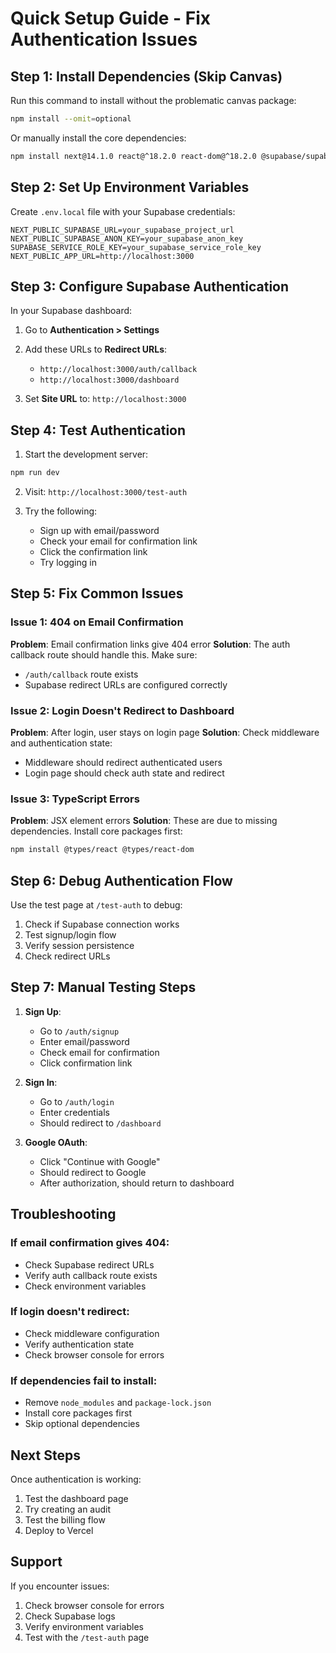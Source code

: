 # Quick Setup Guide - Fix Authentication Issues

## Step 1: Install Dependencies (Skip Canvas)

Run this command to install without the problematic canvas package:

```bash
npm install --omit=optional
```

Or manually install the core dependencies:

```bash
npm install next@14.1.0 react@^18.2.0 react-dom@^18.2.0 @supabase/supabase-js@^2.39.0 @supabase/ssr@^0.1.0 tailwindcss@^3.4.0 typescript@^5.3.0 @types/node@^20.11.0 @types/react@^18.2.0 @types/react-dom@^18.2.0
```

## Step 2: Set Up Environment Variables

Create `.env.local` file with your Supabase credentials:

```env
NEXT_PUBLIC_SUPABASE_URL=your_supabase_project_url
NEXT_PUBLIC_SUPABASE_ANON_KEY=your_supabase_anon_key
SUPABASE_SERVICE_ROLE_KEY=your_supabase_service_role_key
NEXT_PUBLIC_APP_URL=http://localhost:3000
```

## Step 3: Configure Supabase Authentication

In your Supabase dashboard:

1. Go to **Authentication > Settings**
2. Add these URLs to **Redirect URLs**:
   - `http://localhost:3000/auth/callback`
   - `http://localhost:3000/dashboard`

3. Set **Site URL** to: `http://localhost:3000`

## Step 4: Test Authentication

1. Start the development server:
```bash
npm run dev
```

2. Visit: `http://localhost:3000/test-auth`

3. Try the following:
   - Sign up with email/password
   - Check your email for confirmation link
   - Click the confirmation link
   - Try logging in

## Step 5: Fix Common Issues

### Issue 1: 404 on Email Confirmation

**Problem**: Email confirmation links give 404 error
**Solution**: The auth callback route should handle this. Make sure:
- `/auth/callback` route exists
- Supabase redirect URLs are configured correctly

### Issue 2: Login Doesn't Redirect to Dashboard

**Problem**: After login, user stays on login page
**Solution**: Check middleware and authentication state:
- Middleware should redirect authenticated users
- Login page should check auth state and redirect

### Issue 3: TypeScript Errors

**Problem**: JSX element errors
**Solution**: These are due to missing dependencies. Install core packages first:

```bash
npm install @types/react @types/react-dom
```

## Step 6: Debug Authentication Flow

Use the test page at `/test-auth` to debug:

1. Check if Supabase connection works
2. Test signup/login flow
3. Verify session persistence
4. Check redirect URLs

## Step 7: Manual Testing Steps

1. **Sign Up**:
   - Go to `/auth/signup`
   - Enter email/password
   - Check email for confirmation
   - Click confirmation link

2. **Sign In**:
   - Go to `/auth/login`
   - Enter credentials
   - Should redirect to `/dashboard`

3. **Google OAuth**:
   - Click "Continue with Google"
   - Should redirect to Google
   - After authorization, should return to dashboard

## Troubleshooting

### If email confirmation gives 404:
- Check Supabase redirect URLs
- Verify auth callback route exists
- Check environment variables

### If login doesn't redirect:
- Check middleware configuration
- Verify authentication state
- Check browser console for errors

### If dependencies fail to install:
- Remove `node_modules` and `package-lock.json`
- Install core packages first
- Skip optional dependencies

## Next Steps

Once authentication is working:
1. Test the dashboard page
2. Try creating an audit
3. Test the billing flow
4. Deploy to Vercel

## Support

If you encounter issues:
1. Check browser console for errors
2. Check Supabase logs
3. Verify environment variables
4. Test with the `/test-auth` page
